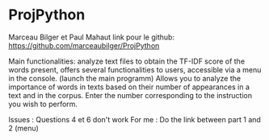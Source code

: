 # ProjPython
Marceau Bilger et Paul Mahaut
link pour le github: https://github.com/marceaubilger/ProjPython

Main functionalities:
analyze text files to obtain the TF-IDF score of the words present, offers several functionalities to users, accessible via a menu in the console. (launch the main programm)
Allows you to analyze the importance of words in texts based on their number of appearances in a text and in the corpus.
Enter the number corresponding to the instruction you wish to perform.

Issues : Questions 4 et 6 don't work
For me : Do the link between part 1 and 2 (menu)
